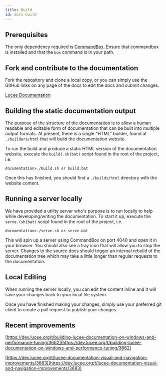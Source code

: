 ```yaml
---
title: Build
id: docs-build
---
```


## Prerequisites

The only dependency required is [CommandBox](https://www.ortussolutions.com/products/commandbox). Ensure that commandbox is installed and that the `box` command is in your path.

## Fork and contribute to the documentation

Fork the repository and clone a local copy, or you can simply use the GitHub links on any page of the docs to edit the docs and submit changes.

[Lucee Documentation](https://github.com/lucee/lucee-docs)

## Building the static documentation output

The purpose of the structure of the documentation is to allow a human readable and editable form of documentation that can be built into multiple output formats. At present, there is a single "HTML" builder, found at `./builders/html` that will build the documentation website.

To run the build and produce a static HTML version of the documentation website, execute the `build(.sh|bat)` script found in the root of the project, i.e.

	documentation>./build.sh or build.bat

Once this has finished, you should find a `./builds/html` directory with the website content.

## Running a server locally

We have provided a utility server who's purpose is to run locally to help while developing/writing the documentation. To start it up, execute the `serve.(sh|bat)` script found in the root of the project, i.e.

    documentation>./serve.sh or serve.bat

This will spin up a server using CommandBox on port 4040 and open it in your browser. You should also see a tray icon that will allow you to stop the server. Changes to the source docs should trigger an internal rebuild of the documentation tree which may take a little longer than regular requests to the documentation.

## Local Editing

When running the server locally, you can edit the content inline and it will save your changes back to your local file system.

Once you have finished making your changes, simply use your preferred git client to create a pull request to publish your changes.

## Recent improvements
[https://dev.lucee.org/t/building-lucee-documentation-on-windows-and-performance-tuning/3662](https://dev.lucee.org/t/building-lucee-documentation-on-windows-and-performance-tuning/3662)

[https://dev.lucee.org/t/lucee-documentation-visual-and-navigation-improvements/3683](https://dev.lucee.org/t/lucee-documentation-visual-and-navigation-improvements/3683)
